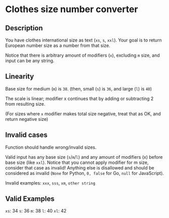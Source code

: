 # Clothes size number converter

## Description
You have clothes international size as text (`xs`, `s`, `xxl`).
Your goal is to return European number size as a number from that size.

Notice that there is arbitrary amount of modifiers (`x`), excluding `m` size, and input can be any string.

## Linearity
Base size for medium (`m`) is `38`.
(then, small (`s`) is `36`, and large (`l`) is `40`)

The scale is linear; modifier x continues that by adding or subtracting 2 from resulting size.

(For sizes where `x` modifier makes total size negative, treat that as OK, and return negative size)

## Invalid cases
Function should handle wrong/invalid sizes.

Valid input has any base size (`s`/`m`/`l`) and any amount of modifiers (x) before base size (like `xxl`).
Notice that you cannot apply modifier for m size, consider that case as invalid!
Anything else is disallowed and should be considered as invalid (`None` for Python, `0, false` for Go, `null` for JavaScript).

Invalid examples: `xxx`, `sss`, `xm`, `other string`

## Valid Examples
`xs`: 34
`s`: 36
`m`: 38
`l`: 40
`xl`: 42
